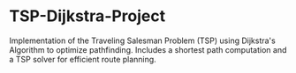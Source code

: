 # TSP-Dijkstra-Project
Implementation of the Traveling Salesman Problem (TSP) using Dijkstra's Algorithm to optimize pathfinding. Includes a shortest path computation and a TSP solver for efficient route planning.
